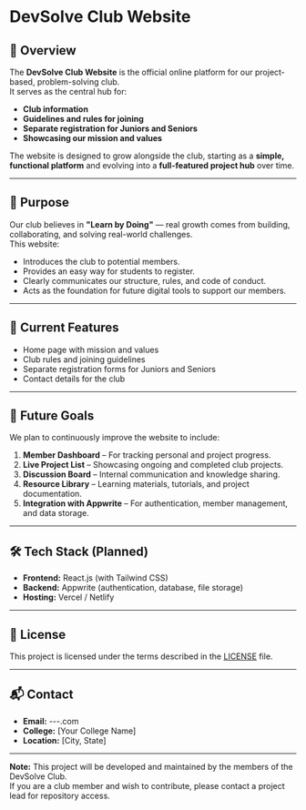 # DevSolve Club Website

## 📌 Overview
The **DevSolve Club Website** is the official online platform for our project-based, problem-solving club.  
It serves as the central hub for:
- **Club information**
- **Guidelines and rules for joining**
- **Separate registration for Juniors and Seniors**
- **Showcasing our mission and values**

The website is designed to grow alongside the club, starting as a **simple, functional platform** and evolving into a **full-featured project hub** over time.

---

## 🎯 Purpose
Our club believes in **"Learn by Doing"** — real growth comes from building, collaborating, and solving real-world challenges.  
This website:
- Introduces the club to potential members.
- Provides an easy way for students to register.
- Clearly communicates our structure, rules, and code of conduct.
- Acts as the foundation for future digital tools to support our members.

---

## 🚀 Current Features
- Home page with mission and values
- Club rules and joining guidelines
- Separate registration forms for Juniors and Seniors
- Contact details for the club

---

## 🔮 Future Goals
We plan to continuously improve the website to include:
1. **Member Dashboard** – For tracking personal and project progress.
2. **Live Project List** – Showcasing ongoing and completed club projects.
3. **Discussion Board** – Internal communication and knowledge sharing.
4. **Resource Library** – Learning materials, tutorials, and project documentation.
5. **Integration with Appwrite** – For authentication, member management, and data storage.

---

## 🛠 Tech Stack (Planned)
- **Frontend:** React.js (with Tailwind CSS)
- **Backend:** Appwrite (authentication, database, file storage)
- **Hosting:** Vercel / Netlify

---

## 📄 License
This project is licensed under the terms described in the [LICENSE](LICENSE) file.

---

## 📬 Contact
- **Email:** ---.com
- **College:** [Your College Name]
- **Location:** [City, State]

---

**Note:** This project will be developed and maintained by the members of the DevSolve Club.  
If you are a club member and wish to contribute, please contact a project lead for repository access.
